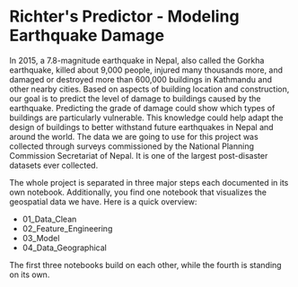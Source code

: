 # Richter's Predictor - Modeling Earthquake Damage

In 2015, a 7.8-magnitude earthquake in Nepal, also called the Gorkha earthquake, killed about 9,000 people, injured many thousands more, and damaged or destroyed more than 600,000 buildings in Kathmandu and other nearby cities. Based on aspects of building location and construction, our goal is to predict the level of damage to buildings caused by the earthquake. Predicting the grade of damage could show which types of buildings are particularly vulnerable. This knowledge could help adapt the design of buildings to better withstand future earthquakes in Nepal and around the world. The data we are going to use for this project was collected through surveys commissioned by the National Planning Commission Secretariat of Nepal. It is one of the largest post-disaster datasets ever collected.

The whole project is separated in three major steps each documented in its own notebook. Additionally, you find one notebook that visualizes the geospatial data we have. Here is a quick overview:
- 01_Data_Clean
- 02_Feature_Engineering
- 03_Model
- 04_Data_Geographical

The first three notebooks build on each other, while the fourth is standing on its own.

